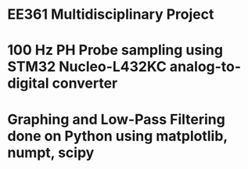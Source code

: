 # EE361 Multidisciplinary Project
# 100 Hz PH Probe sampling using STM32 Nucleo-L432KC analog-to-digital converter
# Graphing and Low-Pass Filtering done on Python using matplotlib, numpt, scipy
